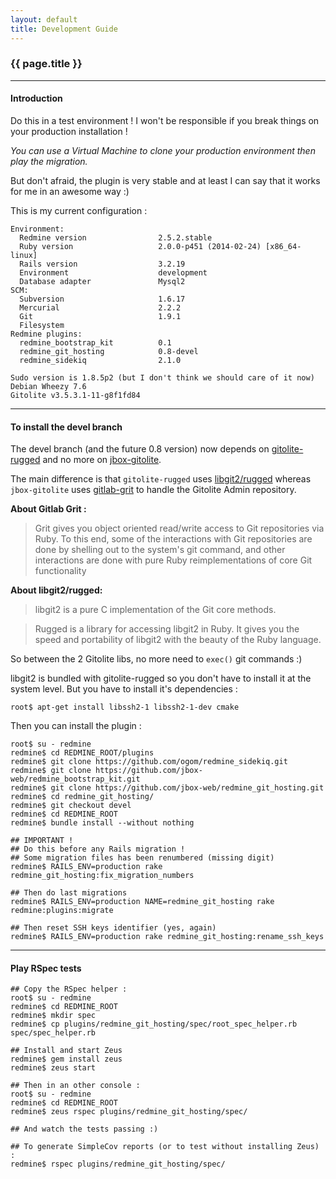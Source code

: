 ```yaml
---
layout: default
title: Development Guide
---
```


### {{ page.title }}
***

#### Introduction

<div class="alert alert-danger" role="alert">Do this in a test environment ! I won't be responsible if you break things on your production installation !</div>

*You can use a Virtual Machine to clone your production environment then play the migration.*

But don't afraid, the plugin is very stable and at least I can say that it works for me in an awesome way :)

This is my current configuration :

    Environment:
      Redmine version                2.5.2.stable
      Ruby version                   2.0.0-p451 (2014-02-24) [x86_64-linux]
      Rails version                  3.2.19
      Environment                    development
      Database adapter               Mysql2
    SCM:
      Subversion                     1.6.17
      Mercurial                      2.2.2
      Git                            1.9.1
      Filesystem
    Redmine plugins:
      redmine_bootstrap_kit          0.1
      redmine_git_hosting            0.8-devel
      redmine_sidekiq                2.1.0

    Sudo version is 1.8.5p2 (but I don't think we should care of it now)
    Debian Wheezy 7.6
    Gitolite v3.5.3.1-11-g8f1fd84


***

#### To install the devel branch

The devel branch (and the future 0.8 version) now depends on [gitolite-rugged](https://github.com/oliverguenther/gitolite-rugged) and no more on [jbox-gitolite](https://github.com/jbox-web/gitolite).

The main difference is that ```gitolite-rugged``` uses [libgit2/rugged](https://github.com/libgit2/rugged) whereas ```jbox-gitolite``` uses [gitlab-grit](https://github.com/gitlabhq/grit) to handle the Gitolite Admin repository.

**About Gitlab Grit :**

> Grit gives you object oriented read/write access to Git repositories via Ruby. To this end, some of the interactions with Git repositories are done by shelling out to the system's git command, and other interactions are done with pure Ruby reimplementations of core Git functionality

**About libgit2/rugged:**

> libgit2 is a pure C implementation of the Git core methods.

> Rugged is a library for accessing libgit2 in Ruby. It gives you the speed and portability of libgit2 with the beauty of the Ruby language.

So between the 2 Gitolite libs, no more need to ```exec()``` git commands :)

libgit2 is bundled with gitolite-rugged so you don't have to install it at the system level. But you have to install it's dependencies :

    root$ apt-get install libssh2-1 libssh2-1-dev cmake

Then you can install the plugin :

    root$ su - redmine
    redmine$ cd REDMINE_ROOT/plugins
    redmine$ git clone https://github.com/ogom/redmine_sidekiq.git
    redmine$ git clone https://github.com/jbox-web/redmine_bootstrap_kit.git
    redmine$ git clone https://github.com/jbox-web/redmine_git_hosting.git
    redmine$ cd redmine_git_hosting/
    redmine$ git checkout devel
    redmine$ cd REDMINE_ROOT
    redmine$ bundle install --without nothing

    ## IMPORTANT !
    ## Do this before any Rails migration !
    ## Some migration files has been renumbered (missing digit)
    redmine$ RAILS_ENV=production rake redmine_git_hosting:fix_migration_numbers

    ## Then do last migrations
    redmine$ RAILS_ENV=production NAME=redmine_git_hosting rake redmine:plugins:migrate

    ## Then reset SSH keys identifier (yes, again)
    redmine$ RAILS_ENV=production rake redmine_git_hosting:rename_ssh_keys


***

#### Play RSpec tests

    ## Copy the RSpec helper :
    root$ su - redmine
    redmine$ cd REDMINE_ROOT
    redmine$ mkdir spec
    redmine$ cp plugins/redmine_git_hosting/spec/root_spec_helper.rb spec/spec_helper.rb

    ## Install and start Zeus
    redmine$ gem install zeus
    redmine$ zeus start

    ## Then in an other console :
    root$ su - redmine
    redmine$ cd REDMINE_ROOT
    redmine$ zeus rspec plugins/redmine_git_hosting/spec/

    ## And watch the tests passing :)

    ## To generate SimpleCov reports (or to test without installing Zeus) :
    redmine$ rspec plugins/redmine_git_hosting/spec/

<div id="toc">
</div>
